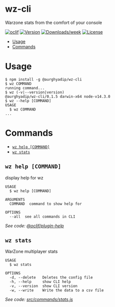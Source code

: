 wz-cli
======

Warzone stats from the comfort of your console

[![oclif](https://img.shields.io/badge/cli-oclif-brightgreen.svg)](https://oclif.io)
[![Version](https://img.shields.io/npm/v/@aurghyadip/wz-cli.svg)](https://npmjs.org/package/wz-cli)
[![Downloads/week](https://img.shields.io/npm/dw/@aurghyadip/wz-cli.svg)](https://npmjs.org/package/wz-cli)
[![License](https://img.shields.io/npm/l/@aurghyadip/wz-cli.svg)](https://github.com/aurghya-0/wz-cli/blob/master/package.json)

<!-- toc -->
* [Usage](#usage)
* [Commands](#commands)
<!-- tocstop -->
# Usage
<!-- usage -->
```sh-session
$ npm install -g @aurghyadip/wz-cli
$ wz COMMAND
running command...
$ wz (-v|--version|version)
@aurghyadip/wz-cli/0.1.5 darwin-x64 node-v14.3.0
$ wz --help [COMMAND]
USAGE
  $ wz COMMAND
...
```
<!-- usagestop -->
# Commands
<!-- commands -->
* [`wz help [COMMAND]`](#wz-help-command)
* [`wz stats`](#wz-stats)

## `wz help [COMMAND]`

display help for wz

```
USAGE
  $ wz help [COMMAND]

ARGUMENTS
  COMMAND  command to show help for

OPTIONS
  --all  see all commands in CLI
```

_See code: [@oclif/plugin-help](https://github.com/oclif/plugin-help/blob/v3.0.1/src/commands/help.ts)_

## `wz stats`

WarZone multiplayer stats

```
USAGE
  $ wz stats

OPTIONS
  -d, --delete   Deletes the config file
  -h, --help     show CLI help
  -v, --version  show CLI version
  -w, --write    Write the data to a csv file
```

_See code: [src/commands/stats.js](https://github.com/aurghya-0/wz-cli/blob/v0.1.5/src/commands/stats.js)_
<!-- commandsstop -->
